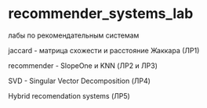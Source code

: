 # recommender_systems_lab
лабы по рекомендательным системам

jaccard - матрица схожести и расстояние Жаккара (ЛР1)

recommender - SlopeOne и KNN (ЛР2 и ЛР3)

SVD - Singular Vector Decomposition (ЛР4)

Hybrid recomendation systems (ЛР5)
